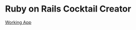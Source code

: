 # Ruby on Rails Cocktail Creator

[Working App](http://jsnspr-rorreact-cocktail-list.herokuapp.com/)
